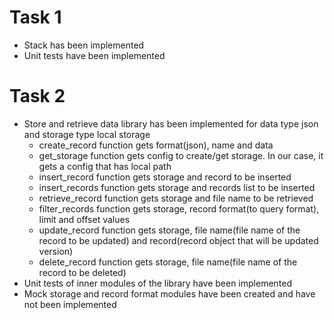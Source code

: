 # Task 1
- Stack has been implemented
- Unit tests have been implemented

# Task 2
- Store and retrieve data library has been implemented for data type json and storage type local storage
  - create_record function gets format(json), name and data
  - get_storage function gets config to create/get storage. In our case, it gets a config that has local path
  - insert_record function gets storage and record to be inserted
  - insert_records function gets storage and records list to be inserted
  - retrieve_record function gets storage and file name to be retrieved
  - filter_records function gets storage, record format(to query format), limit and offset values
  - update_record function gets storage, file name(file name of the record to be updated) and record(record object that will be updated version)
  - delete_record function gets storage, file name(file name of the record to be deleted)
- Unit tests of inner modules of the library have been implemented
- Mock storage and record format modules have been created and have not been implemented